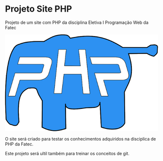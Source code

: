 # Projeto Site PHP
 Projeto de um site com PHP da disciplina Eletiva I Programação Web da Fatec

 ![Logo PHP](./Site/Imagens/logo_php.png)

 O site será criado para testar os conhecimentos adquiridos na disciplica de PHP da Fatec.
 
 Este projeto será ultil também para treinar os  conceitos de git.
